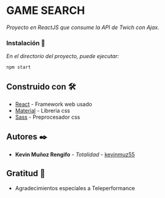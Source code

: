 # GAME SEARCH

_Proyecto en ReactJS que consume la API de Twich con Ajax._

### Instalación 🔧

_En el directorio del proyecto, puede ejecutar:_

```
npm start
```

## Construido con 🛠️

* [React](https://reactjs.org/) - Framework web usado
* [Material](https://mui.com/) - Libreria css
* [Sass](https://sass-lang.com/) - Preprocesador css

## Autores ✒️

* **Kevin Muñoz Rengifo** - *Totalidad* - [kevinmuz55](https://github.com/kevinmuz55)

## Gratitud 🎁

* Agradecimientos especiales a Teleperformance
